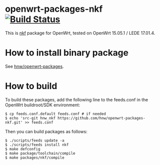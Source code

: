 # openwrt-packages-nkf [![Build Status](https://secure.travis-ci.org/hnw/openwrt-packages-nkf.svg?branch=master)](https://travis-ci.org/hnw/openwrt-packages-nkf)

This is [nkf](https://osdn.jp/projects/nkf/) package for OpenWrt, tested on OpenWrt 15.05.1 / LEDE 17.01.4.

# How to install binary package

See [hnw/openwrt-packages](https://github.com/hnw/openwrt-packages).

# How to build

To build these packages, add the following line to the feeds.conf in the OpenWrt buildroot/SDK environment:

```
$ cp feeds.conf.default feeds.conf # if needed
$ echo 'src-git hnw_nkf https://github.com/hnw/openwrt-packages-nkf.git' >> feeds.conf
```

Then you can build packages as follows:

```
$ ./scripts/feeds update -a
$ ./scripts/feeds install nkf
$ make defconfig
$ make package/toolchain/compile
$ make packages/nkf/compile
```
